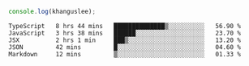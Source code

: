 ```js
console.log(khanguslee);
```

<!--START_SECTION:waka-->
```text
TypeScript   8 hrs 44 mins   ██████████████▒░░░░░░░░░░   56.90 % 
JavaScript   3 hrs 38 mins   ██████░░░░░░░░░░░░░░░░░░░   23.70 % 
JSX          2 hrs 1 min     ███▒░░░░░░░░░░░░░░░░░░░░░   13.20 % 
JSON         42 mins         █░░░░░░░░░░░░░░░░░░░░░░░░   04.60 % 
Markdown     12 mins         ▒░░░░░░░░░░░░░░░░░░░░░░░░   01.33 % 
```
<!--END_SECTION:waka-->

<!--
**khanguslee/khanguslee** is a ✨ _special_ ✨ repository because its `README.md` (this file) appears on your GitHub profile.

Here are some ideas to get you started:

- 🔭 I’m currently working on ...
- 🌱 I’m currently learning ...
- 👯 I’m looking to collaborate on ...
- 🤔 I’m looking for help with ...
- 💬 Ask me about ...
- 📫 How to reach me: ...
- 😄 Pronouns: ...
- ⚡ Fun fact: ...
-->
